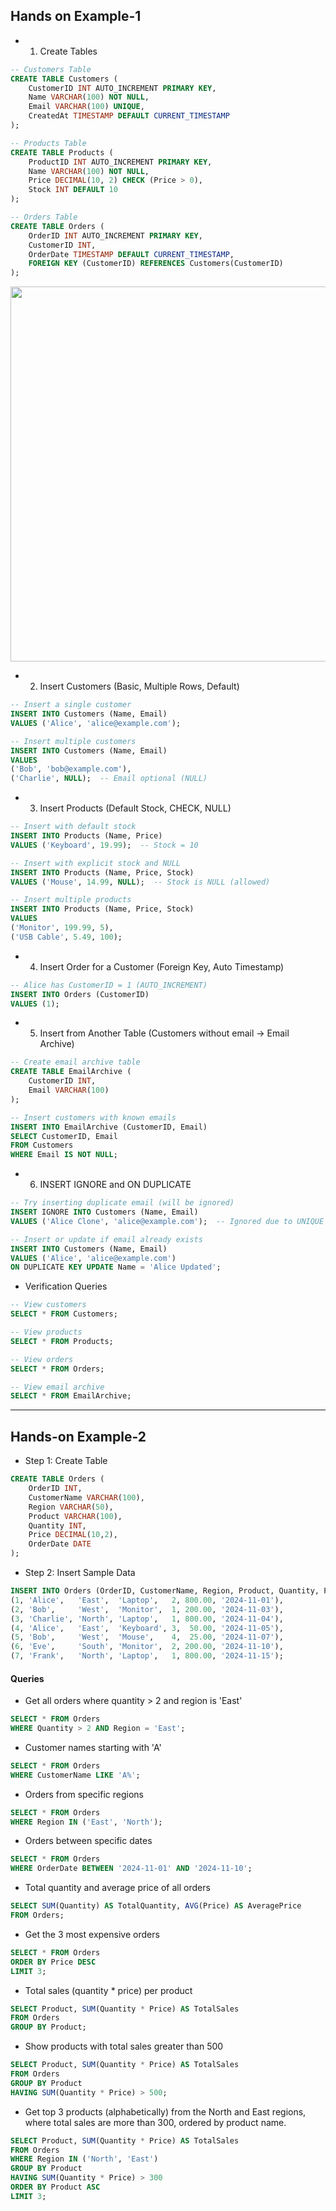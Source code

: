 ## Hands on Example-1

- 1. Create Tables
```sql
-- Customers Table
CREATE TABLE Customers (
    CustomerID INT AUTO_INCREMENT PRIMARY KEY,
    Name VARCHAR(100) NOT NULL,
    Email VARCHAR(100) UNIQUE,
    CreatedAt TIMESTAMP DEFAULT CURRENT_TIMESTAMP
);

-- Products Table
CREATE TABLE Products (
    ProductID INT AUTO_INCREMENT PRIMARY KEY,
    Name VARCHAR(100) NOT NULL,
    Price DECIMAL(10, 2) CHECK (Price > 0),
    Stock INT DEFAULT 10
);

-- Orders Table
CREATE TABLE Orders (
    OrderID INT AUTO_INCREMENT PRIMARY KEY,
    CustomerID INT,
    OrderDate TIMESTAMP DEFAULT CURRENT_TIMESTAMP,
    FOREIGN KEY (CustomerID) REFERENCES Customers(CustomerID)
);

```
<img src = "https://sdmntprwestus.oaiusercontent.com/files/00000000-d190-6230-b81f-dfbcfecd92e4/raw?se=2025-06-14T10%3A01%3A09Z&sp=r&sv=2024-08-04&sr=b&scid=71308403-accc-5aba-8059-370789880ddd&skoid=61180a4f-34a9-42b7-b76d-9ca47d89946d&sktid=a48cca56-e6da-484e-a814-9c849652bcb3&skt=2025-06-13T11%3A13%3A37Z&ske=2025-06-14T11%3A13%3A37Z&sks=b&skv=2024-08-04&sig=lpTCQfkqcau671iKwDbRTKWu6GS5P6pITIEd/1e7YCk%3D" height="600" width="600">

- 2. Insert Customers (Basic, Multiple Rows, Default)
```sql
-- Insert a single customer
INSERT INTO Customers (Name, Email)
VALUES ('Alice', 'alice@example.com');

-- Insert multiple customers
INSERT INTO Customers (Name, Email)
VALUES 
('Bob', 'bob@example.com'),
('Charlie', NULL);  -- Email optional (NULL)
```

- 3. Insert Products (Default Stock, CHECK, NULL)
```sql
-- Insert with default stock
INSERT INTO Products (Name, Price)
VALUES ('Keyboard', 19.99);  -- Stock = 10

-- Insert with explicit stock and NULL
INSERT INTO Products (Name, Price, Stock)
VALUES ('Mouse', 14.99, NULL);  -- Stock is NULL (allowed)

-- Insert multiple products
INSERT INTO Products (Name, Price, Stock)
VALUES 
('Monitor', 199.99, 5),
('USB Cable', 5.49, 100);
```

- 4. Insert Order for a Customer (Foreign Key, Auto Timestamp)

```sql
-- Alice has CustomerID = 1 (AUTO_INCREMENT)
INSERT INTO Orders (CustomerID)
VALUES (1);
```

- 5. Insert from Another Table (Customers without email → Email Archive)
```sql
-- Create email archive table
CREATE TABLE EmailArchive (
    CustomerID INT,
    Email VARCHAR(100)
);

-- Insert customers with known emails
INSERT INTO EmailArchive (CustomerID, Email)
SELECT CustomerID, Email
FROM Customers
WHERE Email IS NOT NULL;
```

- 6. INSERT IGNORE and ON DUPLICATE
```sql
-- Try inserting duplicate email (will be ignored)
INSERT IGNORE INTO Customers (Name, Email)
VALUES ('Alice Clone', 'alice@example.com');  -- Ignored due to UNIQUE constraint

-- Insert or update if email already exists
INSERT INTO Customers (Name, Email)
VALUES ('Alice', 'alice@example.com')
ON DUPLICATE KEY UPDATE Name = 'Alice Updated';
```

- Verification Queries
```sql
-- View customers
SELECT * FROM Customers;

-- View products
SELECT * FROM Products;

-- View orders
SELECT * FROM Orders;

-- View email archive
SELECT * FROM EmailArchive;

```
-- -
## Hands-on Example-2

- Step 1: Create Table
```sql
CREATE TABLE Orders (
    OrderID INT,
    CustomerName VARCHAR(100),
    Region VARCHAR(50),
    Product VARCHAR(100),
    Quantity INT,
    Price DECIMAL(10,2),
    OrderDate DATE
);
```

- Step 2: Insert Sample Data
```sql
INSERT INTO Orders (OrderID, CustomerName, Region, Product, Quantity, Price, OrderDate) VALUES
(1, 'Alice',   'East',  'Laptop',   2, 800.00, '2024-11-01'),
(2, 'Bob',     'West',  'Monitor',  1, 200.00, '2024-11-03'),
(3, 'Charlie', 'North', 'Laptop',   1, 800.00, '2024-11-04'),
(4, 'Alice',   'East',  'Keyboard', 3,  50.00, '2024-11-05'),
(5, 'Bob',     'West',  'Mouse',    4,  25.00, '2024-11-07'),
(6, 'Eve',     'South', 'Monitor',  2, 200.00, '2024-11-10'),
(7, 'Frank',   'North', 'Laptop',   1, 800.00, '2024-11-15');
```

#### Queries 
- Get all orders where quantity > 2 and region is 'East'
```sql
SELECT * FROM Orders
WHERE Quantity > 2 AND Region = 'East';
```

- Customer names starting with 'A'
```sql
SELECT * FROM Orders
WHERE CustomerName LIKE 'A%';
```
- Orders from specific regions
```sql
SELECT * FROM Orders
WHERE Region IN ('East', 'North');
```

- Orders between specific dates
```sql
SELECT * FROM Orders
WHERE OrderDate BETWEEN '2024-11-01' AND '2024-11-10';
```

- Total quantity and average price of all orders
```sql
SELECT SUM(Quantity) AS TotalQuantity, AVG(Price) AS AveragePrice
FROM Orders;
```

- Get the 3 most expensive orders
```sql
SELECT * FROM Orders
ORDER BY Price DESC
LIMIT 3;
```
- Total sales (quantity * price) per product
```sql
SELECT Product, SUM(Quantity * Price) AS TotalSales
FROM Orders
GROUP BY Product;
```

- Show products with total sales greater than 500
```sql
SELECT Product, SUM(Quantity * Price) AS TotalSales
FROM Orders
GROUP BY Product
HAVING SUM(Quantity * Price) > 500;
```

- Get top 3 products (alphabetically) from the North and East regions, where total sales are more than 300, ordered by product name.
```sql
SELECT Product, SUM(Quantity * Price) AS TotalSales
FROM Orders
WHERE Region IN ('North', 'East')
GROUP BY Product
HAVING SUM(Quantity * Price) > 300
ORDER BY Product ASC
LIMIT 3;
```